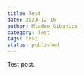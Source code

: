 ```yaml
---
title: Test
date: 2023-12-16
author: Mladen Gibanica
category: Test
tags: test
status: published
---
```


Test post.